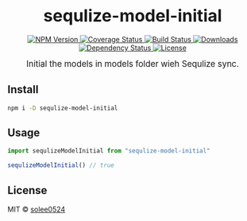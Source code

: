 <big><h1 align="center">sequlize-model-initial</h1></big>

<p align="center">
  <a href="https://npmjs.org/package/sequlize-model-initial">
    <img src="https://img.shields.io/npm/v/sequlize-model-initial.svg?style=flat-square"
         alt="NPM Version">
  </a>

  <a href="https://coveralls.io/r/solee0524/sequlize-model-initial">
    <img src="https://img.shields.io/coveralls/solee0524/sequlize-model-initial.svg?style=flat-square"
         alt="Coverage Status">
  </a>

  <a href="https://travis-ci.org/solee0524/sequlize-model-initial">
    <img src="https://img.shields.io/travis/solee0524/sequlize-model-initial.svg?style=flat-square"
         alt="Build Status">
  </a>

  <a href="https://npmjs.org/package/sequlize-model-initial">
    <img src="http://img.shields.io/npm/dm/sequlize-model-initial.svg?style=flat-square"
         alt="Downloads">
  </a>

  <a href="https://david-dm.org/solee0524/sequlize-model-initial.svg">
    <img src="https://david-dm.org/solee0524/sequlize-model-initial.svg?style=flat-square"
         alt="Dependency Status">
  </a>

  <a href="https://github.com/solee0524/sequlize-model-initial/blob/master/LICENSE">
    <img src="https://img.shields.io/npm/l/sequlize-model-initial.svg?style=flat-square"
         alt="License">
  </a>
</p>

<p align="center"><big>
Initial the models in models folder wieh Sequlize sync.
</big></p>


## Install

```sh
npm i -D sequlize-model-initial
```

## Usage

```js
import sequlizeModelInitial from "sequlize-model-initial"

sequlizeModelInitial() // true
```

## License

MIT © [solee0524](http://solee.me)

[npm-url]: https://npmjs.org/package/sequlize-model-initial
[npm-image]: https://img.shields.io/npm/v/sequlize-model-initial.svg?style=flat-square

[travis-url]: https://travis-ci.org/solee0524/sequlize-model-initial
[travis-image]: https://img.shields.io/travis/solee0524/sequlize-model-initial.svg?style=flat-square

[coveralls-url]: https://coveralls.io/r/solee0524/sequlize-model-initial
[coveralls-image]: https://img.shields.io/coveralls/solee0524/sequlize-model-initial.svg?style=flat-square

[depstat-url]: https://david-dm.org/solee0524/sequlize-model-initial
[depstat-image]: https://david-dm.org/solee0524/sequlize-model-initial.svg?style=flat-square

[download-badge]: http://img.shields.io/npm/dm/sequlize-model-initial.svg?style=flat-square
